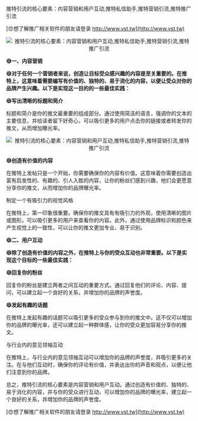 推特引流的核心要素：内容营销和用户互动,推特私信助手,推特营销引流,推特推广引流

[😍想了解推广相关软件的朋友请登录 http://www.vst.tw](http://www.vst.tw)

 <center><img src="https://vst.tw/MP4/tuiguang/png/0.png" alt="推特引流的核心要素：内容营销和用户互动,推特私信助手,推特营销引流,推特推广引流"></center>

**😄一、内容营销**

**😄对于任何一个营销者来说，创造让目标受众感兴趣的内容是至关重要的。在推特上，这意味着需要编写有价值的、独特的、易于消化的内容，以便让受众对你的品牌产生兴趣。以下是实现这一目的的一些最佳实践：**

**😄写出清晰的标题和简介**

标题和简介是你的推文最重要的组成部分。通过使用简洁的语言，强调你的文本的主要信息，并给读者留下好奇心，可以吸引更多的用户点击你的链接或者转发你的推文，从而增加曝光率。

 <center><img src="https://vst.tw/MP4/tuiguang/png/0.png" alt="推特引流的核心要素：内容营销和用户互动,推特私信助手,推特营销引流,推特推广引流"></center>

**😄创造有价值的内容**

在推特上发帖只是一个开始，你需要确保你的内容有价值。这意味着你需要创造出富有启发性的、有趣的、引人入胜的内容，让你的粉丝们感到兴趣，他们会更愿意分享你的推文，从而增加你的品牌曝光率。

制定一个有吸引力的视觉风格

在推特上，第一印象很重要。确保你的推文具有有吸引力的外观，使用清晰的图片或图形，可以吸引更多的用户来查看你的内容。此外，通过使用品牌标识和颜色来产生视觉上的一致性，可以让你的推文更加专业、易于识别。

**😄二、用户互动**

**😄除了创造有价值的内容之外，在推特上与你的受众互动也非常重要。以下是实现这个目标的一些最佳实践：**

**😄回复你的粉丝**

回复你的粉丝是建立两者之间互动的重要方式。通过回复他们的评论、内容、提问，可以建立起一个良好的关系，并增加你的品牌的声誉度。

**😄发起有趣的话题**

在推特上发起有趣的话题可以吸引更多的受众参与到你的推文中。这不仅可以增加你的品牌的曝光率，还可以建立起一种群体感，让你的受众更加容易分享你的推文。

与行业内的意见领袖互动

在推特上，与行业内的意见领袖互动可以增加你的品牌的声誉度，并吸引更多的关注。在与他们互动时，确保你的评论有价值，并表达出你的声音和观点，以便让他们注意到你的品牌。

总之，推特引流的核心要素是内容营销和用户互动。通过创造有价值的、独特的、易于消化的内容，并与你的受众进行互动，可以增加你的品牌的曝光率，建立起一个良好的关系，并增加你的品牌的声誉度。

[😍想了解推广相关软件的朋友请登录 http://www.vst.tw](http://www.vst.tw)



